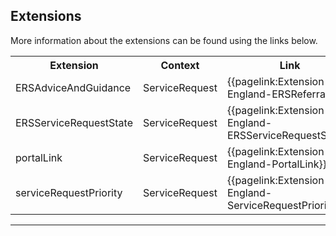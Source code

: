 ## Extensions

More information about the extensions can be found using the links below.

<table class="assets" title="Extensions list">
<tr>
<th class="width20">Extension</th>
<th class="width20">Context</th>
<th class="width30">Link</th>
<th class="width30">Comment</th>
</tr>
<tr>
<td>ERSAdviceAndGuidance</td>
<td>ServiceRequest</td>
<td>{{pagelink:Extension-England-ERSReferral}}</td>
<td></td>
</tr>
<tr>
<td>ERSServiceRequestState</td>
<td>ServiceRequest</td>
<td>{{pagelink:Extension-England-ERSServiceRequestState}}</td>
<td></td>
</tr>
<tr>
<td>portalLink</td>
<td>ServiceRequest</td>
<td>{{pagelink:Extension-England-PortalLink}}</td>
<td></td>
</tr>
<tr>
<td>serviceRequestPriority</td>
<td>ServiceRequest</td>
<td>{{pagelink:Extension-England-ServiceRequestPriority}}</td>
<td></td>
</tr>
</table>

---